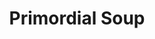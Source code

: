 ---
layout: link
href: https://alan-luo.github.io/hackatbrown-20/
title: Primordial Soup
permalink: /project/soup.html
thumb: soup.gif
number: '013'
tags: art featured code
---
